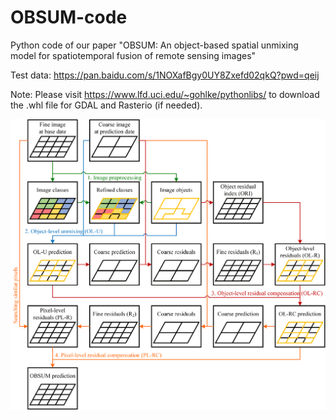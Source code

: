 # OBSUM-code
Python code of our paper "OBSUM: An object-based spatial unmixing model for spatiotemporal fusion of remote sensing images"

Test data: https://pan.baidu.com/s/1NOXafBgy0UY8Zxefd02qkQ?pwd=qeij 

Note: Please visit https://www.lfd.uci.edu/~gohlke/pythonlibs/ to download the .whl file for GDAL and Rasterio (if needed).

![image](https://github.com/HoucaiGuo/OBSUM-code/blob/main/Flowchart.png)
